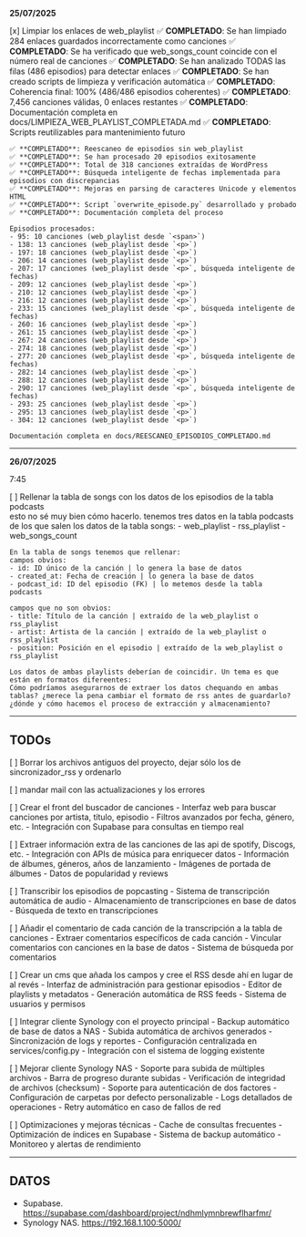 **25/07/2025**

[x] Limpiar los enlaces de web_playlist
    ✅ **COMPLETADO**: Se han limpiado 284 enlaces guardados incorrectamente como canciones
    ✅ **COMPLETADO**: Se ha verificado que web_songs_count coincide con el número real de canciones
    ✅ **COMPLETADO**: Se han analizado TODAS las filas (486 episodios) para detectar enlaces
    ✅ **COMPLETADO**: Se han creado scripts de limpieza y verificación automática
    ✅ **COMPLETADO**: Coherencia final: 100% (486/486 episodios coherentes)
    ✅ **COMPLETADO**: 7,456 canciones válidas, 0 enlaces restantes
    ✅ **COMPLETADO**: Documentación completa en docs/LIMPIEZA_WEB_PLAYLIST_COMPLETADA.md
    ✅ **COMPLETADO**: Scripts reutilizables para mantenimiento futuro


    ✅ **COMPLETADO**: Reescaneo de episodios sin web_playlist
    ✅ **COMPLETADO**: Se han procesado 20 episodios exitosamente
    ✅ **COMPLETADO**: Total de 318 canciones extraídas de WordPress
    ✅ **COMPLETADO**: Búsqueda inteligente de fechas implementada para episodios con discrepancias
    ✅ **COMPLETADO**: Mejoras en parsing de caracteres Unicode y elementos HTML
    ✅ **COMPLETADO**: Script `overwrite_episode.py` desarrollado y probado
    ✅ **COMPLETADO**: Documentación completa del proceso

    Episodios procesados:
    - 95: 10 canciones (web_playlist desde `<span>`)
    - 138: 13 canciones (web_playlist desde `<p>`)
    - 197: 18 canciones (web_playlist desde `<p>`)
    - 206: 14 canciones (web_playlist desde `<p>`)
    - 207: 17 canciones (web_playlist desde `<p>`, búsqueda inteligente de fechas)
    - 209: 12 canciones (web_playlist desde `<p>`)
    - 210: 12 canciones (web_playlist desde `<p>`)
    - 216: 12 canciones (web_playlist desde `<p>`)
    - 233: 15 canciones (web_playlist desde `<p>`, búsqueda inteligente de fechas)
    - 260: 16 canciones (web_playlist desde `<p>`)
    - 261: 15 canciones (web_playlist desde `<p>`)
    - 267: 24 canciones (web_playlist desde `<p>`)
    - 274: 18 canciones (web_playlist desde `<p>`)
    - 277: 20 canciones (web_playlist desde `<p>`, búsqueda inteligente de fechas)
    - 282: 14 canciones (web_playlist desde `<p>`)
    - 288: 12 canciones (web_playlist desde `<p>`)
    - 290: 17 canciones (web_playlist desde `<p>`, búsqueda inteligente de fechas)
    - 293: 25 canciones (web_playlist desde `<p>`)
    - 295: 13 canciones (web_playlist desde `<p>`)
    - 304: 12 canciones (web_playlist desde `<p>`)

    Documentación completa en docs/REESCANEO_EPISODIOS_COMPLETADO.md

________________________________________________________________________________________________________________________

**26/07/2025**


7:45

[ ] Rellenar la tabla de songs con los datos de los episodios de la tabla podcasts  
    esto no sé muy bien cómo hacerlo. tenemos tres datos en la tabla podcasts de los que salen los datos de la tabla songs:
    - web_playlist
    - rss_playlist
    - web_songs_count

    En la tabla de songs tenemos que rellenar:
    campos obvios:
    - id: ID único de la canción | lo genera la base de datos
    - created_at: Fecha de creación | lo genera la base de datos
    - podcast_id: ID del episodio (FK) | lo metemos desde la tabla podcasts

    campos que no son obvios:
    - title: Título de la canción | extraído de la web_playlist o rss_playlist
    - artist: Artista de la canción | extraído de la web_playlist o rss_playlist
    - position: Posición en el episodio | extraído de la web_playlist o rss_playlist

    Los datos de ambas playlists deberían de coincidir. Un tema es que están en formatos difereentes:
    Cómo podríamos asegurarnos de extraer los datos chequando en ambas tablas? ¿merece la pena cambiar el formato de rss antes de guardarlo? ¿dónde y cómo hacemos el proceso de extracción y almacenamiento?






________________________________________________________________________________________________________________________


## TODOs


[ ] Borrar los archivos antiguos del proyecto, dejar sólo los de sincronizador_rss y ordenarlo




[ ] mandar mail con las actualizaciones y los errores




[ ] Crear el front del buscador de canciones
    - Interfaz web para buscar canciones por artista, título, episodio
    - Filtros avanzados por fecha, género, etc.
    - Integración con Supabase para consultas en tiempo real

[ ] Extraer información extra de las canciones de las api de spotify, Discogs, etc.
    - Integración con APIs de música para enriquecer datos
    - Información de álbumes, géneros, años de lanzamiento
    - Imágenes de portada de álbumes
    - Datos de popularidad y reviews

[ ] Transcribir los episodios de popcasting
    - Sistema de transcripción automática de audio
    - Almacenamiento de transcripciones en base de datos
    - Búsqueda de texto en transcripciones

[ ] Añadir el comentario de cada canción de la transcripción a la tabla de canciones
    - Extraer comentarios específicos de cada canción
    - Vincular comentarios con canciones en la base de datos
    - Sistema de búsqueda por comentarios

[ ] Crear un cms que añada los campos y cree el RSS desde ahí en lugar de al revés
    - Interfaz de administración para gestionar episodios
    - Editor de playlists y metadatos
    - Generación automática de RSS feeds
    - Sistema de usuarios y permisos

[ ] Integrar cliente Synology con el proyecto principal
    - Backup automático de base de datos a NAS
    - Subida automática de archivos generados
    - Sincronización de logs y reportes
    - Configuración centralizada en services/config.py
    - Integración con el sistema de logging existente

[ ] Mejorar cliente Synology NAS
    - Soporte para subida de múltiples archivos
    - Barra de progreso durante subidas
    - Verificación de integridad de archivos (checksum)
    - Soporte para autenticación de dos factores
    - Configuración de carpetas por defecto personalizable
    - Logs detallados de operaciones
    - Retry automático en caso de fallos de red

[ ] Optimizaciones y mejoras técnicas
    - Cache de consultas frecuentes
    - Optimización de índices en Supabase
    - Sistema de backup automático
    - Monitoreo y alertas de rendimiento


________________________________________________________________________________________________________________________



## DATOS

- Supabase. https://supabase.com/dashboard/project/ndhmlymnbrewflharfmr/
- Synology NAS. https://192.168.1.100:5000/

